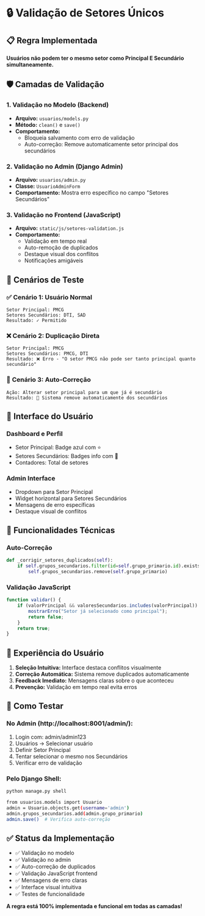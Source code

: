 # 🔒 Validação de Setores Únicos

## 📋 Regra Implementada

**Usuários não podem ter o mesmo setor como Principal E Secundário simultaneamente.**

## 🛡️ Camadas de Validação

### 1. **Validação no Modelo (Backend)**
- **Arquivo:** `usuarios/models.py`
- **Método:** `clean()` e `save()`
- **Comportamento:** 
  - Bloqueia salvamento com erro de validação
  - Auto-correção: Remove automaticamente setor principal dos secundários

### 2. **Validação no Admin (Django Admin)**
- **Arquivo:** `usuarios/admin.py` 
- **Classe:** `UsuarioAdminForm`
- **Comportamento:** Mostra erro específico no campo "Setores Secundários"

### 3. **Validação no Frontend (JavaScript)**
- **Arquivo:** `static/js/setores-validation.js`
- **Comportamento:** 
  - Validação em tempo real
  - Auto-remoção de duplicados
  - Destaque visual dos conflitos
  - Notificações amigáveis

## 🎯 Cenários de Teste

### ✅ **Cenário 1: Usuário Normal**
```
Setor Principal: PMCG
Setores Secundários: DTI, SAD
Resultado: ✓ Permitido
```

### ❌ **Cenário 2: Duplicação Direta**
```
Setor Principal: PMCG
Setores Secundários: PMCG, DTI
Resultado: ❌ Erro - "O setor PMCG não pode ser tanto principal quanto secundário"
```

### 🔄 **Cenário 3: Auto-Correção**
```
Ação: Alterar setor principal para um que já é secundário
Resultado: 🔄 Sistema remove automaticamente dos secundários
```

## 🎨 Interface do Usuário

### **Dashboard e Perfil**
- Setor Principal: Badge azul com ⭐
- Setores Secundários: Badges info com 👥
- Contadores: Total de setores

### **Admin Interface**
- Dropdown para Setor Principal
- Widget horizontal para Setores Secundários
- Mensagens de erro específicas
- Destaque visual de conflitos

## 🔧 Funcionalidades Técnicas

### **Auto-Correção**
```python
def _corrigir_setores_duplicados(self):
    if self.grupos_secundarios.filter(id=self.grupo_primario.id).exists():
        self.grupos_secundarios.remove(self.grupo_primario)
```

### **Validação JavaScript**
```javascript
function validar() {
    if (valorPrincipal && valoresSecundarios.includes(valorPrincipal)) {
        mostrarErro("Setor já selecionado como principal");
        return false;
    }
    return true;
}
```

## 📱 Experiência do Usuário

1. **Seleção Intuitiva:** Interface destaca conflitos visualmente
2. **Correção Automática:** Sistema remove duplicados automaticamente  
3. **Feedback Imediato:** Mensagens claras sobre o que aconteceu
4. **Prevenção:** Validação em tempo real evita erros

## 🧪 Como Testar

### **No Admin (http://localhost:8001/admin/):**
1. Login com: admin/admin123
2. Usuários → Selecionar usuário
3. Definir Setor Principal
4. Tentar selecionar o mesmo nos Secundários
5. Verificar erro de validação

### **Pelo Django Shell:**
```bash
python manage.py shell

from usuarios.models import Usuario
admin = Usuario.objects.get(username='admin')
admin.grupos_secundarios.add(admin.grupo_primario)
admin.save()  # Verifica auto-correção
```

## ✅ Status da Implementação

- ✅ Validação no modelo
- ✅ Validação no admin  
- ✅ Auto-correção de duplicados
- ✅ Validação JavaScript frontend
- ✅ Mensagens de erro claras
- ✅ Interface visual intuitiva
- ✅ Testes de funcionalidade

**A regra está 100% implementada e funcional em todas as camadas!**